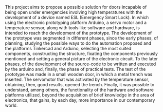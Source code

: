 This project aims to propose a possible solution for doors incapable of being open under emergencies involving high temperatures with the development of a device named ESL (Emergency Smart Lock). In which using the electronic prototyping platform Arduino, a servo motor and a temperature sensor, along with tools like software and hardware, is intended to reach the development of the prototype. The development of the prototype was segmented in different phases, since the early phases, of planning, studying the possible ways to do the automation proposed and the platforms Tinkercad and Arduino, selecting the most suited components, constructing the structure, fixating the components previously mentioned and setting a general picture of the electronic circuit. To the later phases, of the development of the source-code to be written and executed by the arduino and, finally, the phase of practical tests. The test of the prototype was made in a small wooden door, in which a metal trench was inserted. The servomotor that was activated by the temperature sensor, obtaining, then, good results, opened the trench. Finally, it was possible to understand, among others, the functionality of the hardware and software platforms utilized, beyond the acquisition of brief knowledge in the area of electronics, that gains, by each day, more importance in our contemporary world.
